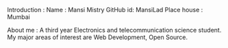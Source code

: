 Introduction :
Name : Mansi Mistry
GitHub id: MansiLad
Place house : Mumbai

About me :
A third year Electronics and telecommunication science student.
My major areas of interest are Web Development, Open Source.
